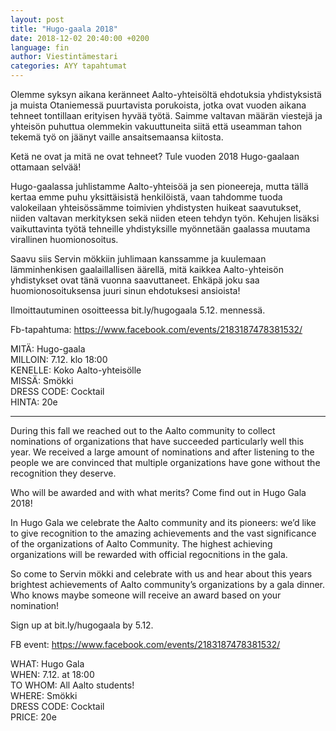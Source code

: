 ```yaml
---
layout: post
title: "Hugo-gaala 2018"
date: 2018-12-02 20:40:00 +0200
language: fin
author: Viestintämestari
categories: AYY tapahtumat
---
```

Olemme syksyn aikana keränneet Aalto-yhteisöltä ehdotuksia yhdistyksistä ja muista Otaniemessä puurtavista porukoista, jotka ovat vuoden aikana tehneet tontillaan erityisen hyvää työtä. Saimme valtavan määrän viestejä
ja yhteisön puhuttua olemmekin vakuuttuneita siitä
että useamman tahon tekemä työ on jäänyt vaille ansaitsemaansa kiitosta.

Ketä ne ovat ja mitä ne ovat tehneet? Tule vuoden 2018 Hugo-gaalaan ottamaan selvää!

Hugo-gaalassa juhlistamme Aalto-yhteisöä ja sen pioneereja, mutta tällä kertaa emme puhu yksittäisistä henkilöistä, vaan tahdomme tuoda valokeilaan yhteisössämme toimivien yhdistysten huikeat saavutukset, niiden valtavan merkityksen sekä niiden eteen tehdyn työn. Kehujen lisäksi vaikuttavinta työtä tehneille yhdistyksille myönnetään gaalassa muutama virallinen huomionosoitus. 

Saavu siis Servin mökkiin juhlimaan kanssamme ja kuulemaan lämminhenkisen gaalaillallisen äärellä, mitä kaikkea Aalto-yhteisön yhdistykset ovat tänä vuonna saavuttaneet. Ehkäpä joku saa huomionosoituksensa juuri sinun ehdotuksesi ansioista!

Ilmoittautuminen osoitteessa bit.ly/hugogaala 5.12. mennessä.

Fb-tapahtuma: <https://www.facebook.com/events/2183187478381532/>

MITÄ: Hugo-gaala<br>
MILLOIN: 7.12. klo 18:00<br>
KENELLE: Koko Aalto-yhteisölle<br>
MISSÄ: Smökki<br>
DRESS CODE: Cocktail<br>
HINTA: 20e

---

During this fall we reached out to the Aalto community to collect nominations of organizations that have succeeded particularly well this year. We received a large amount of nominations and after listening to the people
we are convinced that multiple organizations have gone without the recognition they deserve.

Who will be awarded and with what merits? Come find out in Hugo Gala 2018!

In Hugo Gala we celebrate the Aalto community and its pioneers: we’d like to give recognition to the amazing achievements and the vast significance of the organizations of Aalto Community. The highest achieving organizations will be rewarded with official regocnitions in the gala.

So come to Servin mökki and celebrate with us and hear about this years brightest achievements of Aalto community’s organizations by a gala dinner. Who knows maybe someone will receive an award based on your nomination!

Sign up at bit.ly/hugogaala by 5.12.

FB event: <https://www.facebook.com/events/2183187478381532/>

WHAT: Hugo Gala<br>
WHEN: 7.12. at 18:00<br>
TO WHOM: All Aalto students!<br>
WHERE: Smökki<br>
DRESS CODE: Cocktail<br>
PRICE: 20e

